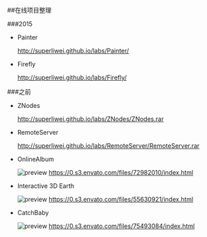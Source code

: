 ##在线项目整理

###2015

* Painter

	http://superliwei.github.io/labs/Painter/

* Firefly

    http://superliwei.github.io/labs/Firefly/

###之前

* ZNodes

	http://superliwei.github.io/labs/ZNodes/ZNodes.rar

* RemoteServer

	http://superliwei.github.io/labs/RemoteServer/RemoteServer.rar

* OnlineAlbum

    ![preview](https://image-ad.s3.envato.com/files/72955288/preview.jpg)
    https://0.s3.envato.com/files/72982010/index.html

* Interactive 3D Earth

    ![preview](https://image-ad.s3.envato.com/files/55558986/preview.jpg)
    https://0.s3.envato.com/files/55630921/index.html

* CatchBaby

    ![preview](https://image-ad.s3.envato.com/files/75491590/preview.jpg)
    https://0.s3.envato.com/files/75493084/index.html